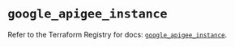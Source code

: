 # `google_apigee_instance`

Refer to the Terraform Registry for docs: [`google_apigee_instance`](https://registry.terraform.io/providers/hashicorp/google/6.38.0/docs/resources/apigee_instance).
